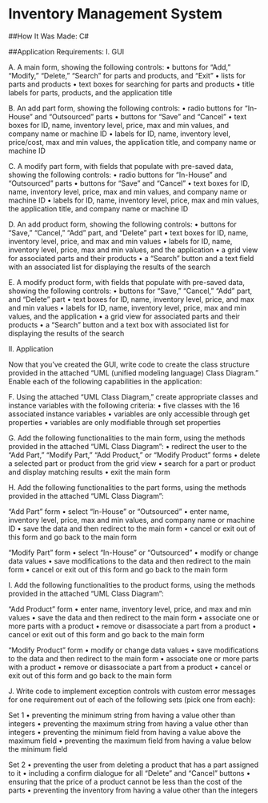 # Inventory Management System

##How It Was Made: C#

##Application Requirements:
I. GUI

A. A main form, showing the following controls: • buttons for “Add,” “Modify,” “Delete,” “Search” for parts and products, and “Exit” • lists for parts and products • text boxes for searching for parts and products • title labels for parts, products, and the application title

B. An add part form, showing the following controls: • radio buttons for “In-House” and “Outsourced” parts • buttons for “Save” and “Cancel” • text boxes for ID, name, inventory level, price, max and min values, and company name or machine ID • labels for ID, name, inventory level, price/cost, max and min values, the application title, and company name or machine ID

C. A modify part form, with fields that populate with pre-saved data, showing the following controls: • radio buttons for “In-House” and “Outsourced” parts • buttons for “Save” and “Cancel” • text boxes for ID, name, inventory level, price, max and min values, and company name or machine ID • labels for ID, name, inventory level, price, max and min values, the application title, and company name or machine ID

D. An add product form, showing the following controls: • buttons for “Save,” “Cancel,” “Add” part, and “Delete” part • text boxes for ID, name, inventory level, price, and max and min values • labels for ID, name, inventory level, price, max and min values, and the application • a grid view for associated parts and their products • a “Search” button and a text field with an associated list for displaying the results of the search

E. A modify product form, with fields that populate with pre-saved data, showing the following controls: • buttons for “Save,” “Cancel,” “Add” part, and “Delete” part • text boxes for ID, name, inventory level, price, and max and min values • labels for ID, name, inventory level, price, max and min values, and the application • a grid view for associated parts and their products • a “Search” button and a text box with associated list for displaying the results of the search

II. Application

Now that you’ve created the GUI, write code to create the class structure provided in the attached “UML (unified modeling language) Class Diagram.” Enable each of the following capabilities in the application:

F. Using the attached “UML Class Diagram,” create appropriate classes and instance variables with the following criteria: • five classes with the 16 associated instance variables • variables are only accessible through get properties • variables are only modifiable through set properties

G. Add the following functionalities to the main form, using the methods provided in the attached “UML Class Diagram”: • redirect the user to the “Add Part,” “Modify Part,” “Add Product,” or “Modify Product” forms • delete a selected part or product from the grid view • search for a part or product and display matching results • exit the main form

H. Add the following functionalities to the part forms, using the methods provided in the attached “UML Class Diagram”:

“Add Part” form • select “In-House” or “Outsourced” • enter name, inventory level, price, max and min values, and company name or machine ID • save the data and then redirect to the main form • cancel or exit out of this form and go back to the main form

“Modify Part” form • select “In-House” or “Outsourced” • modify or change data values • save modifications to the data and then redirect to the main form • cancel or exit out of this form and go back to the main form

I. Add the following functionalities to the product forms, using the methods provided in the attached “UML Class Diagram”:

“Add Product” form • enter name, inventory level, price, and max and min values • save the data and then redirect to the main form • associate one or more parts with a product • remove or disassociate a part from a product • cancel or exit out of this form and go back to the main form

“Modify Product” form • modify or change data values • save modifications to the data and then redirect to the main form • associate one or more parts with a product • remove or disassociate a part from a product • cancel or exit out of this form and go back to the main form

J. Write code to implement exception controls with custom error messages for one requirement out of each of the following sets (pick one from each):

Set 1 • preventing the minimum string from having a value other than integers • preventing the maximum string from having a value other than integers • preventing the minimum field from having a value above the maximum field • preventing the maximum field from having a value below the minimum field

Set 2 • preventing the user from deleting a product that has a part assigned to it • including a confirm dialogue for all “Delete” and “Cancel” buttons • ensuring that the price of a product cannot be less than the cost of the parts • preventing the inventory from having a value other than the integers
